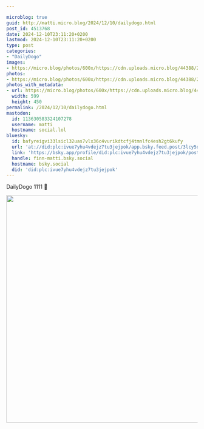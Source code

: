 ```yaml
---

microblog: true
guid: http://matti.micro.blog/2024/12/10/dailydogo.html
post_id: 4513768
date: 2024-12-10T23:11:20+0200
lastmod: 2024-12-10T23:11:20+0200
type: post
categories:
- "DailyDogo"
images:
- https://micro.blog/photos/600x/https://cdn.uploads.micro.blog/44388/2024/00b8cc8a135b49d7a61e249897608c2e.jpg
photos:
- https://micro.blog/photos/600x/https://cdn.uploads.micro.blog/44388/2024/00b8cc8a135b49d7a61e249897608c2e.jpg
photos_with_metadata:
- url: https://micro.blog/photos/600x/https://cdn.uploads.micro.blog/44388/2024/00b8cc8a135b49d7a61e249897608c2e.jpg
  width: 599
  height: 450
permalink: /2024/12/10/dailydogo.html
mastodon:
  id: 113630583324107278
  username: matti
  hostname: social.lol
bluesky:
  id: bafyreigvi33lsicl32uas7vlx36c4vurikdtcfj4tmnlfc4esh2gt6kufy
  url: 'at://did:plc:ivue7yhu4vdejz7tu3jejpok/app.bsky.feed.post/3lcy5qszhnt2d'
  link: 'https://bsky.app/profile/did:plc:ivue7yhu4vdejz7tu3jejpok/post/3lcy5qszhnt2d'
  handle: finn-matti.bsky.social
  hostname: bsky.social
  did: 'did:plc:ivue7yhu4vdejz7tu3jejpok'
---
```

DailyDogo 1111 🐶

<img src="https://micro.blog/photos/600x/https://blog.martin-haehnel.de/uploads/2024/00b8cc8a135b49d7a61e249897608c2e.jpg" width="600" alt="" />

